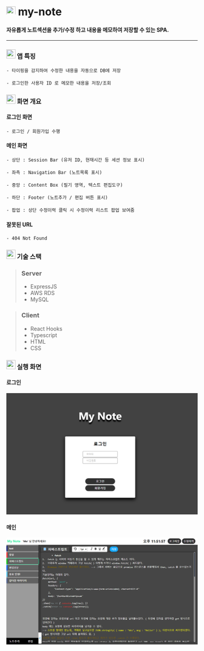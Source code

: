 # <img src="https://pic.sopili.net/pub/emoji/twitter/2/72x72/1f4d2.png" width=24 height=24> my-note

#### 자유롭게 노트섹션을 추가/수정 하고 내용을 메모하여 저장할 수 있는 SPA.

-------

### <img src="https://pic.sopili.net/pub/emoji/twitter/2/72x72/2699.png" width=24 height=24> 앱 특징

    - 타이핑을 감지하여 수정한 내용을 자동으로 DB에 저장
    
    - 로그인한 사용자 ID 로 메모한 내용을 저장/조회


### <img src="https://pic.sopili.net/pub/emoji/twitter/2/72x72/1f50d.png" width=24 height=24> 화면 개요
#### 로그인 화면

    - 로그인 / 회원가입 수행

#### 메인 화면

    - 상단 : Session Bar (유저 ID, 현재시간 등 세션 정보 표시)

    - 좌측 : Navigation Bar (노트목록 표시)

    - 중앙 : Content Box (필기 영역, 텍스트 편집도구)

    - 하단 : Footer (노트추가 / 편집 버튼 표시)

    - 팝업 : 상단 수정이력 클릭 시 수정이력 리스트 팝업 보여줌

#### 잘못된 URL

    - 404 Not Found


### <img src="https://pic.sopili.net/pub/emoji/twitter/2/72x72/2692.png" width=24 height=24> 기술 스택
> ### Server
> - ExpressJS
> - AWS RDS
> - MySQL

> ### Client
> - React Hooks
> - Typescript
> - HTML
> - CSS

### <img src="https://pic.sopili.net/pub/emoji/twitter/2/72x72/1f4bb.png" width=24 height=24> 실행 화면

####  로그인

<img src="https://github.com/kks2139/my-note/blob/main/readme_img/mynote_login.PNG" width="800" /></br>

####  메인

<img src="https://github.com/kks2139/my-note/blob/main/readme_img/mynote_main.PNG" width="800" />
